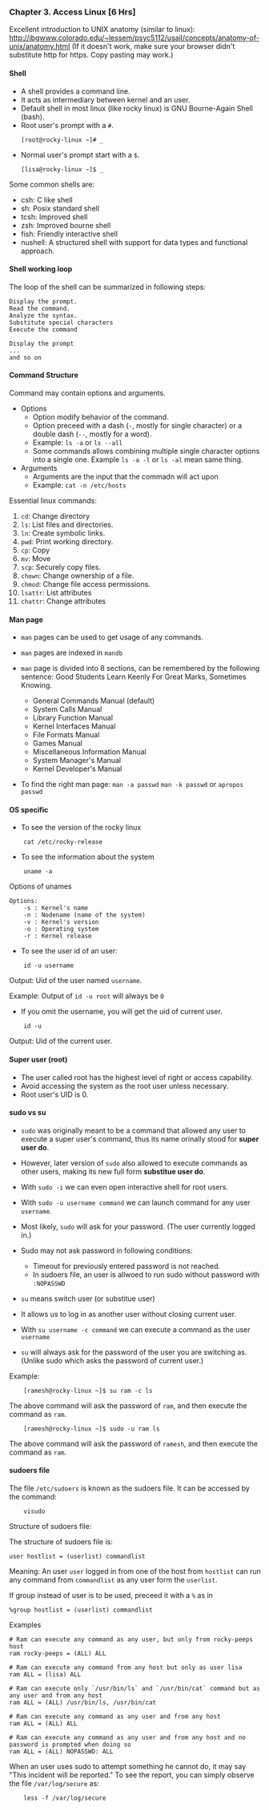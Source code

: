 ### Chapter 3. Access Linux [6 Hrs]

Excellent introduction to UNIX anatomy (similar to linux): <http://ibgwww.colorado.edu/~lessem/psyc5112/usail/concepts/anatomy-of-unix/anatomy.html> (If it doesn't work, make sure your browser didn't substitute http for https. Copy pasting may work.)

#### Shell

- A shell provides a command line.
- It acts as intermediary between kernel and an user.
- Default shell in most linux (like rocky linux) is GNU Bourne-Again Shell (bash).
- Root user's prompt with a `#`.
    ```
    [root@rocky-linux ~]# _
    ```
- Normal user's prompt start with a `$`.
    ```
    [lisa@rocky-linux ~]$ _
    ```

Some common shells are:
- csh: C like shell
- sh: Posix standard shell
- tcsh: Improved shell
- zsh: Improved bourne shell
- fish: Friendly interactive shell
- nushell: A structured shell with support for data types and functional approach.

#### Shell working loop

The loop of the shell can be summarized in following steps:

    Display the prompt.
    Read the command.
    Analyze the syntax.
    Substitute special characters
    Execute the command

    Display the prompt
    ...
    and so on

#### Command Structure

Command may contain options and arguments.
- Options 
    - Option modify behavior of the command.
    - Option preceed with a dash (`-`, mostly for single character) or a double dash (`--`, mostly for a word).
    - Example: `ls -a` or `ls --all`
    - Some commands allows combining multiple single character options into a single one. Example `ls -a -l` or `ls -al` mean same thing.
- Arguments
    - Arguments are the input that the commadn will act upon
    - Example: `cat -n /etc/hosts`

Essential linux commands:

1. `cd`: Change directory
2. `ls`: List files and directories.
3. `ln`: Create symbolic links.
4. `pwd`: Print working directory.
5. `cp`: Copy
6. `mv`: Move
7. `scp`: Securely copy files.
8. `chown`: Change ownership of a file.
9. `chmod`: Change file access permissions.
10. `lsattr`: List attributes
11. `chattr`: Change attributes


#### Man page

- `man` pages can be used to get usage of any commands.
- `man` pages are indexed in `mandb`
- `man` page is divided into 8 sections, can be remembered by the following sentence: Good Students Learn Keenly For Great Marks, Sometimes Knowing.
    - General Commands Manual (default)
    - System Calls Manual
    - Library Function Manual
    - Kernel Interfaces Manual
    - File Formats Manual
    - Games Manual
    - Miscellaneous Information Manual
    - System Manager's Manual
    - Kernel Developer's Manual

- To find the right man page:
`man -a passwd`
`man -k passwd` or `apropos passwd`

#### OS specific

- To see the version of the rocky linux
```
    cat /etc/rocky-release
```

- To see the information about the system
```
    uname -a
```
Options of unames
```
Options:
    -s : Kernel's name
    -n : Nodename (name of the system)
    -v : Kernel's version
    -o : Operating system
    -r : Kernel release
```

- To see the user id of an user:
```
    id -u username
```
Output: Uid of the user named `username`.

Example: Output of `id -u root` will always be `0`

- If you omit the username, you will get the uid of current user.
```
    id -u
```
Output: Uid of the current user.


#### Super user (root)

- The user called root has the highest level of right or access capability.
- Avoid accessing the system as the root user unless necessary.
- Root user's UID is 0.

#### sudo vs su

- `sudo` was originally meant to be a command that allowed any user to execute a super user's command, thus its name orinally stood for **super user do**.
- However, later version of `sudo` also allowed to execute commands as other users, making its new full form **substitue user do**.
- With `sudo -i` we can even open interactive shell for root users.
- With `sudo -u username command` we can launch command for any user `username`.
- Most likely, `sudo` will ask for your password. (The user currently logged in.)
- Sudo may not ask password in following conditions:
    - Timeout for previously entered password is not reached.
    - In sudoers file, an user is allwoed to run sudo without password with `:NOPASSWD`

- `su` means switch user (or substitue user)
- It allows us to log in as another user without closing current user.
- With `su username -c command` we can execute a command as the user `username`
- `su` will always ask for the password of the user you are switching as. (Unlike sudo which asks the password of current user.)


Example:
```
    [ramesh@rocky-linux ~]$ su ram -c ls
```
The above command will ask the password of `ram`, and then execute the command as `ram`.

```
    [ramesh@rocky-linux ~]$ sudo -u ram ls
```
The above command will ask the password of `ramesh`, and then execute the command as `ram`.


#### sudoers file

The file `/etc/sudoers` is known as the sudoers file. It can be accessed by the command:
```
    visudo
```

Structure of sudoers file:

The structure of sudoers file is:

```sudoers
user hostlist = (userlist) commandlist
```
Meaning: An user `user` logged in from one of the host from `hostlist` can run any command from `commandlist` as any user form the `userlist`.

If group instead of user is to be used, preceed it with a `%` as in
```
%group hostlist = (userlist) commandlist
```

Examples

```
# Ram can execute any command as any user, but only from rocky-peeps host
ram rocky-peeps = (ALL) ALL
```

```
# Ram can execute any command from any host but only as user lisa
ram ALL = (lisa) ALL
```

```
# Ram can execute only `/usr/bin/ls` and `/usr/bin/cat` command but as any user and from any host
ram ALL = (ALL) /usr/bin/ls, /usr/bin/cat
```

```
# Ram can execute any command as any user and from any host
ram ALL = (ALL) ALL
```

```
# Ram can execute any command as any user and from any host and no password is prompted when doing so
ram ALL = (ALL) NOPASSWD: ALL
```

When an user uses sudo to attempt something he cannot do, it may say "This incident will be reported." To see the report, you can simply observe the file `/var/log/secure` as:

```
    less -f /var/log/secure
```